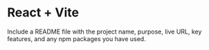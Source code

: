 # React + Vite

Include a README file with the project name, purpose, live URL, key features, and any npm packages you have used.
